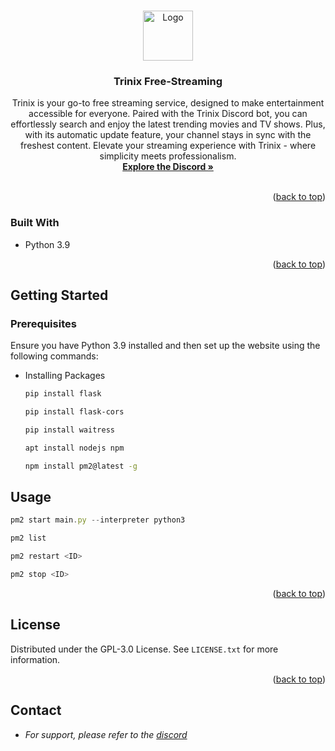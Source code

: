 <a name="readme-top"></a>
<!-- PROJECT LOGO -->
<br />
<div align="center">
  <a href="https://github.com/MaxieDev/">
    <img src="https://cdn.discordapp.com/attachments/1187754883303084159/1188395187253284964/3.png" alt="Logo" width="80" height="80">
  </a>

  <h3 align="center">Trinix Free-Streaming</h3>

  <p align="center">
    Trinix is your go-to free streaming service, designed to make entertainment accessible for everyone. Paired with the Trinix Discord bot, you can effortlessly search and enjoy the latest trending movies and TV shows. Plus, with its automatic update feature, your channel stays in sync with the freshest content. Elevate your streaming experience with Trinix - where simplicity meets professionalism.
    <br />
    <a href="https://discord.gg/rySbUJS64t"><strong>Explore the Discord »</strong></a>
    <br />
    <br />
  </p>
</div>

<p align="right">(<a href="#readme-top">back to top</a>)</p>


### Built With

* Python 3.9

<p align="right">(<a href="#readme-top">back to top</a>)</p>

<!-- GETTING STARTED -->
## Getting Started

### Prerequisites
Ensure you have Python 3.9 installed and then set up the website using the following commands:

* Installing Packages

  ```sh
  pip install flask
  ```
    
  ```sh
  pip install flask-cors
  ```
  ```sh
  pip install waitress
  ```
  
  ```sh
  apt install nodejs npm
  ```

  ```sh
  npm install pm2@latest -g
  ```

<!-- USAGE EXAMPLES -->
## Usage


```js
pm2 start main.py --interpreter python3
```

```js
pm2 list
```

```js
pm2 restart <ID>
```

```js
pm2 stop <ID> 
```


<p align="right">(<a href="#readme-top">back to top</a>)</p>


<!-- LICENSE -->
## License

Distributed under the GPL-3.0 License. See `LICENSE.txt` for more information.

<p align="right">(<a href="#readme-top">back to top</a>)</p>


<!-- CONTACT -->
## Contact

* _For support, please refer to the [discord](https://discord.gg/CMDnygFbXR)_
